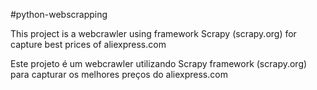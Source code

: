 #python-webscrapping

This project is a webcrawler using framework Scrapy (scrapy.org) for capture
best prices of aliexpress.com


Este projeto é um webcrawler utilizando Scrapy framework (scrapy.org) para
capturar os melhores preços do aliexpress.com
